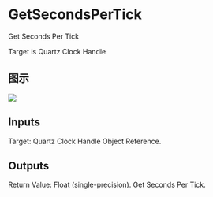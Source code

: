 # GetSecondsPerTick

Get Seconds Per Tick

Target is Quartz Clock Handle

## 图示

![]($-20221218-20315769.png)

## Inputs

Target: Quartz Clock Handle Object Reference.  

## Outputs

Return Value: Float (single-precision). Get Seconds Per Tick.

